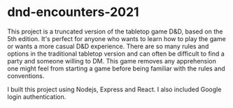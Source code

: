# dnd-encounters-2021

This project is a truncated version of the tabletop game D&D, based on the 5th edition. It's perfect for anyone who wants to learn how to play the game or wants a more casual D&D experience. There are so many rules and options in the traditional tabletop version and can often be difficult to find a party
and someone willing to DM. This game removes any apprehension one might feel from starting a game
before being familiar with the rules and conventions. 

I built this project using Nodejs, Express and React. I also included Google login authentication.



